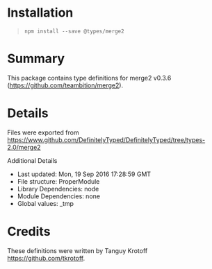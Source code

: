 # Installation
> `npm install --save @types/merge2`

# Summary
This package contains type definitions for merge2 v0.3.6 (https://github.com/teambition/merge2).

# Details
Files were exported from https://www.github.com/DefinitelyTyped/DefinitelyTyped/tree/types-2.0/merge2

Additional Details
 * Last updated: Mon, 19 Sep 2016 17:28:59 GMT
 * File structure: ProperModule
 * Library Dependencies: node
 * Module Dependencies: none
 * Global values: _tmp

# Credits
These definitions were written by Tanguy Krotoff <https://github.com/tkrotoff>.
